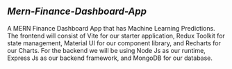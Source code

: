 ## *Mern-Finance-Dashboard-App*
A MERN Finance Dashboard App that has Machine Learning Predictions. 
The frontend will consist of Vite for our starter application, Redux Toolkit for state management, Material UI for our component library, and Recharts for our Charts.
For the backend we will be using Node Js as our runtime, Express Js as our backend framework, and MongoDB for our database.
